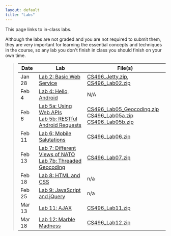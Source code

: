 ```yaml
---
layout: default
title: "Labs"
---
```


This page links to in-class labs.

Although the labs are not graded and you are not required to submit them, they are very important for learning the essential concepts and techniques in the course, so any lab you don't finish in class you should finish on your own time.

> Date | Lab | File(s)
> ---- | --- | -------
> Jan 28 | [Lab 2: Basic Web Service](lab02.html) | [CS496\_Jetty.zip](../assign/CS496_Jetty.zip), [CS496\_Lab02.zip](CS496_Lab02.zip)
> Feb 4 | [Lab 4: Hello, Android](lab04.html) | N/A
> Feb 6 | [Lab 5a: Using Web APIs](lab05a.html) <br /> [Lab 5b: RESTful Android Requests](lab05b.html) | [CS496\_Lab05\_Geocoding.zip](CS496_Lab05_Geocoding.zip) <br /> [CS496\_Lab05a.zip](CS496_Lab05a.zip) <br /> [CS496\_Lab05b.zip](CS496_Lab05b.zip)
> Feb 11 | [Lab 6: Mobile Salutations](lab06.html) | [CS496\_Lab06.zip](CS496_Lab06.zip)
> Feb 13 | [Lab 7: Different Views of NATO](lab07.html) <br /> [Lab 7b: Threaded Geocoding](lab07b.html)| [CS496\_Lab07.zip](CS496_Lab07.zip)
> Feb 18 | [Lab 8: HTML and CSS](lab08.html) | n/a
> Feb 25 | [Lab 9: JavaScript and jQuery](lab09.html) | n/a
> Mar 13 | [Lab 11: AJAX](lab11.html) | [CS496\_Lab11.zip](CS496_Lab11.zip)
> Mar 18 | [Lab 12: Marble Madness](lab12.html) | [CS496\_Lab12.zip](CS496_Lab12.zip)
